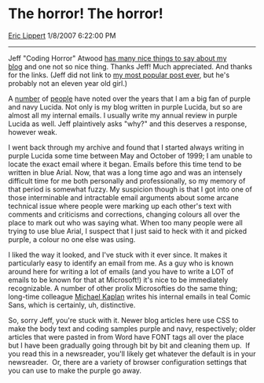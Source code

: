 # The horror\! The horror\!

[Eric Lippert](https://social.msdn.microsoft.com/profile/Eric%20Lippert) 1/8/2007 6:22:00 PM

-----

Jeff "Coding Horror" Atwood [has many nice things to say about my blog](http://www.codinghorror.com/blog/archives/000750.html) and one not so nice thing. Thanks Jeff\! Much appreciated. And thanks for the links. (Jeff did not link to [my most popular post ever](http://blogs.msdn.com/ericlippert/archive/2004/07/12/181265.aspx), but he's probably not an eleven year old girl.)

A [number](http://corfield.org/blog/index.cfm/do/blog.entry/entry/More_on_Floating_Point) of [people](http://blogs.msdn.com/eric_carter/archive/2004/04/10/110925.aspx) have noted over the years that I am a big fan of purple and navy Lucida. Not only is my blog written in purple Lucida, but so are almost all my internal emails. I usually write my annual review in purple Lucida as well. Jeff plaintively asks "why?" and this deserves a response, however weak.

I went back through my archive and found that I started always writing in purple Lucida some time between May and October of 1999; I am unable to locate the exact email where it began. Emails before this time tend to be written in blue Arial. Now, that was a long time ago and was an intensely difficult time for me both personally and professionally, so my memory of that period is somewhat fuzzy. My suspicion though is that I got into one of those interminable and intractable email arguments about some arcane technical issue where people were marking up each other's text with comments and criticisms and corrections, changing colours all over the place to mark out who was saying what. When too many people were all trying to use blue Arial, I suspect that I just said to heck with it and picked purple, a colour no one else was using.

I liked the way it looked, and I've stuck with it ever since. It makes it particularly easy to identify an email from me. As a guy who is known around here for writing a lot of emails (and you have to write a LOT of emails to be known for that at Microsoft\!) it's nice to be immediately recognizable. A number of other prolix Microsofties do the same thing; long-time colleague [Michael Kaplan](http://blogs.msdn.com/michkap/) writes his internal emails in teal Comic Sans, which is certainly, uh, distinctive.

So, sorry Jeff, you're stuck with it. Newer blog articles here use CSS to make the body text and coding samples purple and navy, respectively; older articles that were pasted in from Word have FONT tags all over the place but I have been gradually going through bit by bit and cleaning them up.  If you read this in a newsreader, you'll likely get whatever the default is in your newsreader.  Or, there are a variety of browser configuration settings that you can use to make the purple go away.


